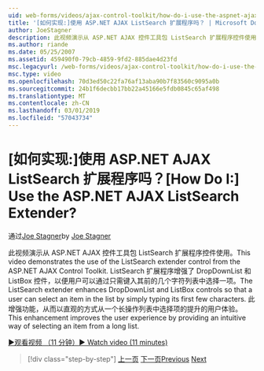 ```yaml
---
uid: web-forms/videos/ajax-control-toolkit/how-do-i-use-the-aspnet-ajax-listsearch-extender
title: '[如何实现:]使用 ASP.NET AJAX ListSearch 扩展程序吗？ | Microsoft Docs'
author: JoeStagner
description: 此视频演示从 ASP.NET AJAX 控件工具包 ListSearch 扩展程序控件使用。 ListSearch 扩展程序增强了 DropDownList 和 L...
ms.author: riande
ms.date: 05/25/2007
ms.assetid: 459490f0-79cb-4859-9fd2-885dae4d23fd
msc.legacyurl: /web-forms/videos/ajax-control-toolkit/how-do-i-use-the-aspnet-ajax-listsearch-extender
msc.type: video
ms.openlocfilehash: 70d3ed50c22fa76af13aba90b7f83560c9095a0b
ms.sourcegitcommit: 24b1f6decbb17bb22a45166e5fdb0845c65af498
ms.translationtype: MT
ms.contentlocale: zh-CN
ms.lasthandoff: 03/01/2019
ms.locfileid: "57043734"
---
```

<a name="how-do-i-use-the-aspnet-ajax-listsearch-extender"></a><span data-ttu-id="a2efd-105">[如何实现:]使用 ASP.NET AJAX ListSearch 扩展程序吗？</span><span class="sxs-lookup"><span data-stu-id="a2efd-105">[How Do I:] Use the ASP.NET AJAX ListSearch Extender?</span></span>
====================
<span data-ttu-id="a2efd-106">通过[Joe Stagner](https://github.com/JoeStagner)</span><span class="sxs-lookup"><span data-stu-id="a2efd-106">by [Joe Stagner](https://github.com/JoeStagner)</span></span>

<span data-ttu-id="a2efd-107">此视频演示从 ASP.NET AJAX 控件工具包 ListSearch 扩展程序控件使用。</span><span class="sxs-lookup"><span data-stu-id="a2efd-107">This video demonstrates the use of the ListSearch extender control from the ASP.NET AJAX Control Toolkit.</span></span> <span data-ttu-id="a2efd-108">ListSearch 扩展程序增强了 DropDownList 和 ListBox 控件，以便用户可以通过只需键入其前的几个字符列表中选择一项。</span><span class="sxs-lookup"><span data-stu-id="a2efd-108">The ListSearch extender enhances DropDownList and ListBox controls so that a user can select an item in the list by simply typing its first few characters.</span></span> <span data-ttu-id="a2efd-109">此增强功能，从而以直观的方式从一个长操作列表中选择项的提升的用户体验。</span><span class="sxs-lookup"><span data-stu-id="a2efd-109">This enhancement improves the user experience by providing an intuitive way of selecting an item from a long list.</span></span>

[<span data-ttu-id="a2efd-110">&#9654;观看视频 （11 分钟）</span><span class="sxs-lookup"><span data-stu-id="a2efd-110">&#9654; Watch video (11 minutes)</span></span>](https://channel9.msdn.com/Blogs/ASP-NET-Site-Videos/how-do-i-use-the-aspnet-ajax-listsearch-extender)

> [!div class="step-by-step"]
> <span data-ttu-id="a2efd-111">[上一页](how-do-i-use-the-aspnet-ajax-nobot-control.md)
> [下一页](how-do-i-use-the-pagingbulletedlist-extender-control.md)</span><span class="sxs-lookup"><span data-stu-id="a2efd-111">[Previous](how-do-i-use-the-aspnet-ajax-nobot-control.md)
[Next](how-do-i-use-the-pagingbulletedlist-extender-control.md)</span></span>
